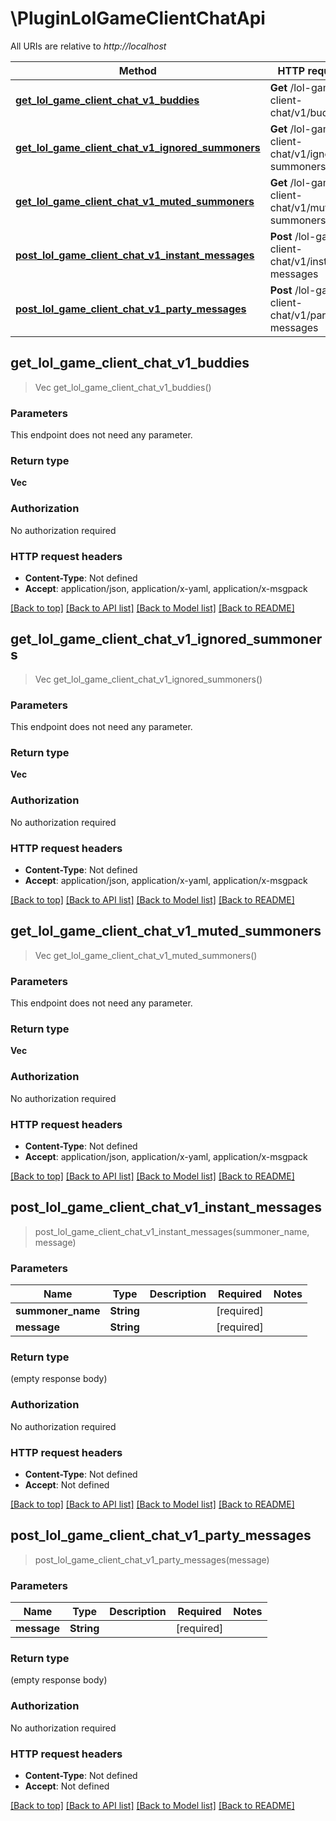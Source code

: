 # \PluginLolGameClientChatApi

All URIs are relative to *http://localhost*

Method | HTTP request | Description
------------- | ------------- | -------------
[**get_lol_game_client_chat_v1_buddies**](PluginLolGameClientChatApi.md#get_lol_game_client_chat_v1_buddies) | **Get** /lol-game-client-chat/v1/buddies | 
[**get_lol_game_client_chat_v1_ignored_summoners**](PluginLolGameClientChatApi.md#get_lol_game_client_chat_v1_ignored_summoners) | **Get** /lol-game-client-chat/v1/ignored-summoners | 
[**get_lol_game_client_chat_v1_muted_summoners**](PluginLolGameClientChatApi.md#get_lol_game_client_chat_v1_muted_summoners) | **Get** /lol-game-client-chat/v1/muted-summoners | 
[**post_lol_game_client_chat_v1_instant_messages**](PluginLolGameClientChatApi.md#post_lol_game_client_chat_v1_instant_messages) | **Post** /lol-game-client-chat/v1/instant-messages | 
[**post_lol_game_client_chat_v1_party_messages**](PluginLolGameClientChatApi.md#post_lol_game_client_chat_v1_party_messages) | **Post** /lol-game-client-chat/v1/party-messages | 



## get_lol_game_client_chat_v1_buddies

> Vec<String> get_lol_game_client_chat_v1_buddies()


### Parameters

This endpoint does not need any parameter.

### Return type

**Vec<String>**

### Authorization

No authorization required

### HTTP request headers

- **Content-Type**: Not defined
- **Accept**: application/json, application/x-yaml, application/x-msgpack

[[Back to top]](#) [[Back to API list]](../README.md#documentation-for-api-endpoints) [[Back to Model list]](../README.md#documentation-for-models) [[Back to README]](../README.md)


## get_lol_game_client_chat_v1_ignored_summoners

> Vec<i64> get_lol_game_client_chat_v1_ignored_summoners()


### Parameters

This endpoint does not need any parameter.

### Return type

**Vec<i64>**

### Authorization

No authorization required

### HTTP request headers

- **Content-Type**: Not defined
- **Accept**: application/json, application/x-yaml, application/x-msgpack

[[Back to top]](#) [[Back to API list]](../README.md#documentation-for-api-endpoints) [[Back to Model list]](../README.md#documentation-for-models) [[Back to README]](../README.md)


## get_lol_game_client_chat_v1_muted_summoners

> Vec<i64> get_lol_game_client_chat_v1_muted_summoners()


### Parameters

This endpoint does not need any parameter.

### Return type

**Vec<i64>**

### Authorization

No authorization required

### HTTP request headers

- **Content-Type**: Not defined
- **Accept**: application/json, application/x-yaml, application/x-msgpack

[[Back to top]](#) [[Back to API list]](../README.md#documentation-for-api-endpoints) [[Back to Model list]](../README.md#documentation-for-models) [[Back to README]](../README.md)


## post_lol_game_client_chat_v1_instant_messages

> post_lol_game_client_chat_v1_instant_messages(summoner_name, message)


### Parameters


Name | Type | Description  | Required | Notes
------------- | ------------- | ------------- | ------------- | -------------
**summoner_name** | **String** |  | [required] |
**message** | **String** |  | [required] |

### Return type

 (empty response body)

### Authorization

No authorization required

### HTTP request headers

- **Content-Type**: Not defined
- **Accept**: Not defined

[[Back to top]](#) [[Back to API list]](../README.md#documentation-for-api-endpoints) [[Back to Model list]](../README.md#documentation-for-models) [[Back to README]](../README.md)


## post_lol_game_client_chat_v1_party_messages

> post_lol_game_client_chat_v1_party_messages(message)


### Parameters


Name | Type | Description  | Required | Notes
------------- | ------------- | ------------- | ------------- | -------------
**message** | **String** |  | [required] |

### Return type

 (empty response body)

### Authorization

No authorization required

### HTTP request headers

- **Content-Type**: Not defined
- **Accept**: Not defined

[[Back to top]](#) [[Back to API list]](../README.md#documentation-for-api-endpoints) [[Back to Model list]](../README.md#documentation-for-models) [[Back to README]](../README.md)

